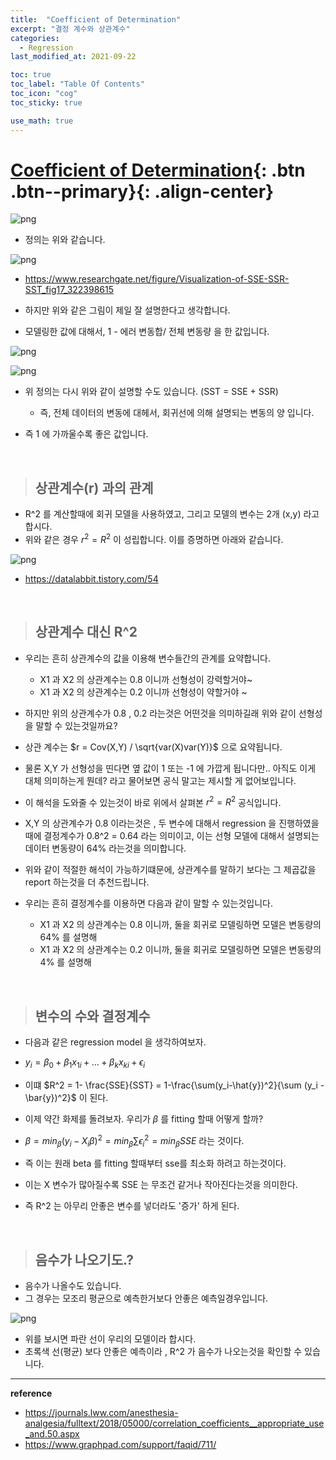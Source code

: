 ```yaml
---
title:  "Coefficient of Determination"
excerpt: "결정 계수와 상관계수"
categories:
  - Regression
last_modified_at: 2021-09-22

toc: true
toc_label: "Table Of Contents"
toc_icon: "cog"
toc_sticky: true

use_math: true
---
```


# [Coefficient of Determination](#link){: .btn .btn--primary}{: .align-center}

![png](/assets/images/Stat/20_2.png)

- 정의는 위와 같습니다.

![png](/assets/images/Stat/20_1.png)

- https://www.researchgate.net/figure/Visualization-of-SSE-SSR-SST_fig17_322398615

- 하지만 위와 같은 그림이 제일 잘 설명한다고 생각합니다. 
- 모델링한 값에 대해서, 1 - 에러 변동합/ 전체 변동량 을 한 값입니다. 

![png](/assets/images/Stat/20_5.png)

![png](/assets/images/Stat/20_4.png)

- 위 정의는 다시 위와 같이 설명할 수도 있습니다. (SST = SSE + SSR)
  - 즉, 전체 데이터의 변동에 대헤서, 회귀선에 의해 설명되는 변동의 양 입니다. 

- 즉 1 에 가까울수록 좋은 값입니다.

<br>

> ## 상관계수(r) 과의 관계

- R^2 를 계산할때에 회귀 모델을 사용하였고, 그리고 모델의 변수는 2개 (x,y) 라고 합시다.
- 위와 같은 경우 $r^2 = R^2$ 이 성립합니다. 이를 증명하면 아래와 같습니다.

![png](/assets/images/Stat/20_3.png)

- https://datalabbit.tistory.com/54

<br>

> ## 상관계수 대신 R^2

- 우리는 흔히 상관계수의 값을 이용해 변수들간의 관계를 요약합니다.
  - X1 과 X2 의 상관계수는 0.8 이니까 선형성이 강력할거야~ 
  - X1 과 X2 의 상관계수는 0.2 이니까 선형성이 약할거야 ~ 
- 하지만 위의 상관계수가 0.8 , 0.2 라는것은 어떤것을 의미하길래 위와 같이 선형성을 말할 수 있는것일까요?

- 상관 계수는 $r = Cov(X,Y) / \sqrt{var(X)var(Y)}$ 으로 요약됩니다. 
- 물론 X,Y 가 선형성을 띤다면 옆 값이 1 또는 -1 에 가깝게 됩니다만.. 아직도 이게 대체 의미하는게 뭔데? 라고 물어보면 공식 말고는 제시할 게 없어보입니다.
- 이 해석을 도와줄 수 있는것이 바로 위에서 살펴본 $r^2 = R^2$ 공식입니다. 
- X,Y 의 상관계수가 0.8 이라는것은 , 두 변수에 대해서 regression 을 진행하였을때에 결정계수가 0.8^2 = 0.64 라는 의미이고, 이는 선형 모델에 대해서 설명되는 데이터 변동량이 64% 라는것을 의미합니다.
- 위와 같이 적절한 해석이 가능하기떄문에, 상관계수를 말하기 보다는 그 제곱값을 report 하는것을 더 추천드립니다.

- 우리는 흔히 결정계수를 이용하면 다음과 같이 말할 수 있는것입니다.
  - X1 과 X2 의 상관계수는 0.8 이니까, 둘을 회귀로 모델링하면 모델은 변동량의 64% 를 설명해
  - X1 과 X2 의 상관계수는 0.2 이니까, 둘을 회귀로 모델링하면 모델은 변동량의 4% 를 설명해

<br>

> ## 변수의 수와 결정계수

- 다음과 같은 regression model 을 생각하여보자. 

- $y_i = \beta_0 + \beta_1 x_{1i} + ... +\beta_k x_{ki} + \epsilon _i$
- 이떄 $R^2 = 1- \frac{SSE}{SST} = 1-\frac{\sum(y_i-\hat{y})^2}{\sum (y_i - \bar{y})^2}$  이 된다. 
- 이제 약간 화제를 돌려보자. 우리가 $\beta$ 를 fitting 할때 어떻게 할까?
-  $\beta = min_\beta (y_i - X_i \beta)^2 =  min_\beta \sum \epsilon_i ^2 = min_\beta SSE$ 라는 것이다. 
- 즉 이는 원래 beta 를 fitting 할때부터 sse를 최소화 하려고 하는것이다. 
- 이는 X 변수가 많아질수록 SSE 는 무조건 같거나 작아진다는것을 의미한다. 
- 즉 R^2 는 아무리 안좋은 변수를 넣더라도 '증가' 하게 된다.

<br>

> ## 음수가 나오기도.?

- 음수가 나올수도 있습니다.
- 그 경우는 모조리 평균으로 예측한거보다 안좋은 예측일경우입니다. 

![png](/assets/images/Stat/20_6.png)

- 위를 보시면 파란 선이 우리의 모델이라 합시다.
- 초록색 선(평균) 보다 안좋은 예측이라 , R^2 가 음수가 나오는것을 확인할 수 있습니다.

---

**reference**

- <https://journals.lww.com/anesthesia-analgesia/fulltext/2018/05000/correlation_coefficients__appropriate_use_and.50.aspx>
- <https://www.graphpad.com/support/faqid/711/>

